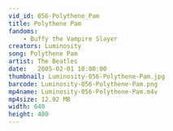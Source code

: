 ```yaml
---
vid_id: 056-Polythene_Pam
title: Polythene Pam
fandoms:
    - Buffy the Vampire Slayer
creators: Luminosity
song: Polythene Pam
artist: The Beatles
date:   2005-02-01 10:00:00
thumbnail: Luminosity-056-Polythene-Pam.jpg
barcode: Luminosity-056-Polythene-Pam.png
mp4name: Luminosity-056-Polythene-Pam.m4v
mp4size: 12.92 MB
width: 640
height: 480
---
```



  